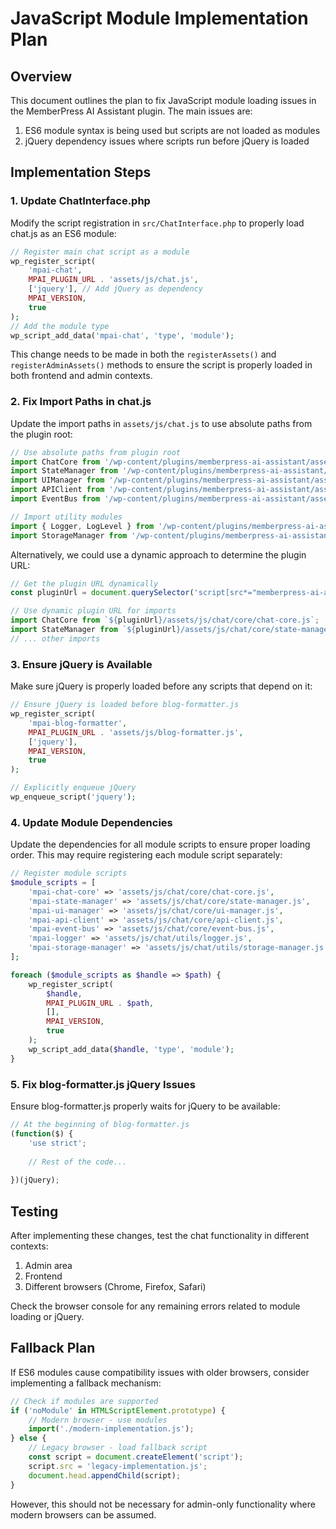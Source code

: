 # JavaScript Module Implementation Plan

## Overview

This document outlines the plan to fix JavaScript module loading issues in the MemberPress AI Assistant plugin. The main issues are:

1. ES6 module syntax is being used but scripts are not loaded as modules
2. jQuery dependency issues where scripts run before jQuery is loaded

## Implementation Steps

### 1. Update ChatInterface.php

Modify the script registration in `src/ChatInterface.php` to properly load chat.js as an ES6 module:

```php
// Register main chat script as a module
wp_register_script(
    'mpai-chat',
    MPAI_PLUGIN_URL . 'assets/js/chat.js',
    ['jquery'], // Add jQuery as dependency
    MPAI_VERSION,
    true
);
// Add the module type
wp_script_add_data('mpai-chat', 'type', 'module');
```

This change needs to be made in both the `registerAssets()` and `registerAdminAssets()` methods to ensure the script is properly loaded in both frontend and admin contexts.

### 2. Fix Import Paths in chat.js

Update the import paths in `assets/js/chat.js` to use absolute paths from the plugin root:

```javascript
// Use absolute paths from plugin root
import ChatCore from '/wp-content/plugins/memberpress-ai-assistant/assets/js/chat/core/chat-core.js';
import StateManager from '/wp-content/plugins/memberpress-ai-assistant/assets/js/chat/core/state-manager.js';
import UIManager from '/wp-content/plugins/memberpress-ai-assistant/assets/js/chat/core/ui-manager.js';
import APIClient from '/wp-content/plugins/memberpress-ai-assistant/assets/js/chat/core/api-client.js';
import EventBus from '/wp-content/plugins/memberpress-ai-assistant/assets/js/chat/core/event-bus.js';

// Import utility modules
import { Logger, LogLevel } from '/wp-content/plugins/memberpress-ai-assistant/assets/js/chat/utils/logger.js';
import StorageManager from '/wp-content/plugins/memberpress-ai-assistant/assets/js/chat/utils/storage-manager.js';
```

Alternatively, we could use a dynamic approach to determine the plugin URL:

```javascript
// Get the plugin URL dynamically
const pluginUrl = document.querySelector('script[src*="memberpress-ai-assistant"]').src.split('/assets/')[0];

// Use dynamic plugin URL for imports
import ChatCore from `${pluginUrl}/assets/js/chat/core/chat-core.js`;
import StateManager from `${pluginUrl}/assets/js/chat/core/state-manager.js`;
// ... other imports
```

### 3. Ensure jQuery is Available

Make sure jQuery is properly loaded before any scripts that depend on it:

```php
// Ensure jQuery is loaded before blog-formatter.js
wp_register_script(
    'mpai-blog-formatter',
    MPAI_PLUGIN_URL . 'assets/js/blog-formatter.js',
    ['jquery'],
    MPAI_VERSION,
    true
);

// Explicitly enqueue jQuery
wp_enqueue_script('jquery');
```

### 4. Update Module Dependencies

Update the dependencies for all module scripts to ensure proper loading order. This may require registering each module script separately:

```php
// Register module scripts
$module_scripts = [
    'mpai-chat-core' => 'assets/js/chat/core/chat-core.js',
    'mpai-state-manager' => 'assets/js/chat/core/state-manager.js',
    'mpai-ui-manager' => 'assets/js/chat/core/ui-manager.js',
    'mpai-api-client' => 'assets/js/chat/core/api-client.js',
    'mpai-event-bus' => 'assets/js/chat/core/event-bus.js',
    'mpai-logger' => 'assets/js/chat/utils/logger.js',
    'mpai-storage-manager' => 'assets/js/chat/utils/storage-manager.js'
];

foreach ($module_scripts as $handle => $path) {
    wp_register_script(
        $handle,
        MPAI_PLUGIN_URL . $path,
        [],
        MPAI_VERSION,
        true
    );
    wp_script_add_data($handle, 'type', 'module');
}
```

### 5. Fix blog-formatter.js jQuery Issues

Ensure blog-formatter.js properly waits for jQuery to be available:

```javascript
// At the beginning of blog-formatter.js
(function($) {
    'use strict';
    
    // Rest of the code...
    
})(jQuery);
```

## Testing

After implementing these changes, test the chat functionality in different contexts:

1. Admin area
2. Frontend
3. Different browsers (Chrome, Firefox, Safari)

Check the browser console for any remaining errors related to module loading or jQuery.

## Fallback Plan

If ES6 modules cause compatibility issues with older browsers, consider implementing a fallback mechanism:

```javascript
// Check if modules are supported
if ('noModule' in HTMLScriptElement.prototype) {
    // Modern browser - use modules
    import('./modern-implementation.js');
} else {
    // Legacy browser - load fallback script
    const script = document.createElement('script');
    script.src = 'legacy-implementation.js';
    document.head.appendChild(script);
}
```

However, this should not be necessary for admin-only functionality where modern browsers can be assumed.
